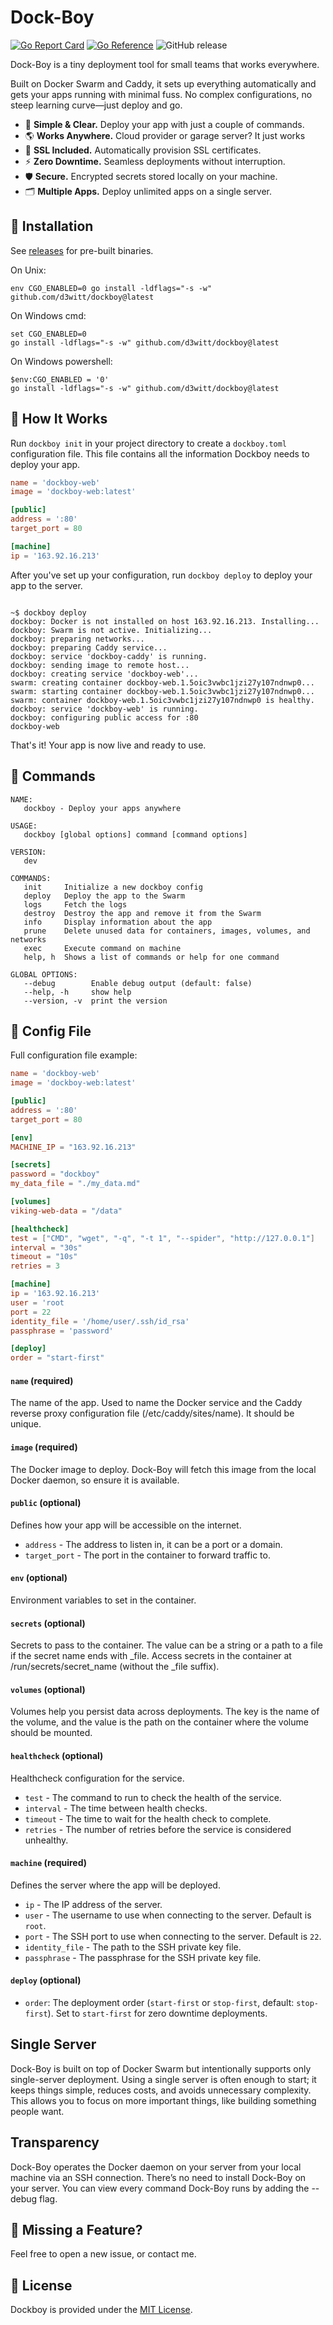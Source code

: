 # Dock-Boy

[![Go Report Card](https://goreportcard.com/badge/github.com/d3witt/dockboy)](https://goreportcard.com/report/github.com/d3witt/dockboy)
[![Go Reference](https://pkg.go.dev/badge/github.com/d3witt/dockboy.svg)](https://pkg.go.dev/github.com/d3witt/dockboy)
![GitHub release](https://img.shields.io/github/v/release/d3witt/dockboy)

Dock-Boy is a tiny deployment tool for small teams that works everywhere.

Built on Docker Swarm and Caddy, it sets up everything automatically and gets your apps running with minimal fuss. No complex configurations, no steep learning curve—just deploy and go.

-   🚀 **Simple & Clear.** Deploy your app with just a couple of commands.
-   🌎 **Works Anywhere.** Cloud provider or garage server? It just works
-   🔐 **SSL Included.** Automatically provision SSL certificates.
-   ⚡️ **Zero Downtime.** Seamless deployments without interruption.
-   🛡️ **Secure.** Encrypted secrets stored locally on your machine.
-   🗂️ **Multiple Apps.** Deploy unlimited apps on a single server.

## 🚀 Installation

See [releases](https://github.com/d3witt/dockboy/releases) for pre-built binaries.

On Unix:

```
env CGO_ENABLED=0 go install -ldflags="-s -w" github.com/d3witt/dockboy@latest
```

On Windows cmd:

```
set CGO_ENABLED=0
go install -ldflags="-s -w" github.com/d3witt/dockboy@latest
```

On Windows powershell:

```
$env:CGO_ENABLED = '0'
go install -ldflags="-s -w" github.com/d3witt/dockboy@latest
```

## 📄 How It Works

Run `dockboy init` in your project directory to create a `dockboy.toml` configuration file. This file contains all the information Dockboy needs to deploy your app.

```toml
name = 'dockboy-web'
image = 'dockboy-web:latest'

[public]
address = ':80'
target_port = 80

[machine]
ip = '163.92.16.213'
```

After you've set up your configuration, run `dockboy deploy` to deploy your app to the server.

```shell

~$ dockboy deploy
dockboy: Docker is not installed on host 163.92.16.213. Installing...
dockboy: Swarm is not active. Initializing...
dockboy: preparing networks...
dockboy: preparing Caddy service...
dockboy: service 'dockboy-caddy' is running.
dockboy: sending image to remote host...
dockboy: creating service 'dockboy-web'...
swarm: creating container dockboy-web.1.5oic3vwbc1jzi27y107ndnwp0...
swarm: starting container dockboy-web.1.5oic3vwbc1jzi27y107ndnwp0...
swarm: container dockboy-web.1.5oic3vwbc1jzi27y107ndnwp0 is healthy.
dockboy: service 'dockboy-web' is running.
dockboy: configuring public access for :80
dockboy-web
```

That's it! Your app is now live and ready to use.

## 📖 Commands

```shell
NAME:
   dockboy - Deploy your apps anywhere

USAGE:
   dockboy [global options] command [command options]

VERSION:
   dev

COMMANDS:
   init     Initialize a new dockboy config
   deploy   Deploy the app to the Swarm
   logs     Fetch the logs
   destroy  Destroy the app and remove it from the Swarm
   info     Display information about the app
   prune    Delete unused data for containers, images, volumes, and networks
   exec     Execute command on machine
   help, h  Shows a list of commands or help for one command

GLOBAL OPTIONS:
   --debug        Enable debug output (default: false)
   --help, -h     show help
   --version, -v  print the version
```

## 📝 Config File

Full configuration file example:

```toml
name = 'dockboy-web'
image = 'dockboy-web:latest'

[public]
address = ':80'
target_port = 80

[env]
MACHINE_IP = "163.92.16.213"

[secrets]
password = "dockboy"
my_data_file = "./my_data.md"

[volumes]
viking-web-data = "/data"

[healthcheck]
test = ["CMD", "wget", "-q", "-t 1", "--spider", "http://127.0.0.1"]
interval = "30s"
timeout = "10s"
retries = 3

[machine]
ip = '163.92.16.213'
user = 'root
port = 22
identity_file = '/home/user/.ssh/id_rsa'
passphrase = 'password'

[deploy]
order = "start-first"
```

#### `name` (required)

The name of the app. Used to name the Docker service and the Caddy reverse proxy configuration file (/etc/caddy/sites/name). It should be unique.

#### `image` (required)

The Docker image to deploy. Dock-Boy will fetch this image from the local Docker daemon, so ensure it is available.

#### `public` (optional)

Defines how your app will be accessible on the internet.

-   `address` - The address to listen in, it can be a port or a domain.
-   `target_port` - The port in the container to forward traffic to.

#### `env` (optional)

Environment variables to set in the container.

#### `secrets` (optional)

Secrets to pass to the container. The value can be a string or a path to a file if the secret name ends with \_file. Access secrets in the container at /run/secrets/secret_name (without the \_file suffix).

#### `volumes` (optional)

Volumes help you persist data across deployments. The key is the name of the volume, and the value is the path on the container where the volume should be mounted.

#### `healthcheck` (optional)

Healthcheck configuration for the service.

-   `test` - The command to run to check the health of the service.
-   `interval` - The time between health checks.
-   `timeout` - The time to wait for the health check to complete.
-   `retries` - The number of retries before the service is considered unhealthy.

#### `machine` (required)

Defines the server where the app will be deployed.

-   `ip` - The IP address of the server.
-   `user` - The username to use when connecting to the server. Default is `root`.
-   `port` - The SSH port to use when connecting to the server. Default is `22`.
-   `identity_file` - The path to the SSH private key file.
-   `passphrase` - The passphrase for the SSH private key file.

#### `deploy` (optional)

-   `order`: The deployment order (`start-first` or `stop-first`, default: `stop-first`). Set to `start-first` for zero downtime deployments.

## Single Server

Dock-Boy is built on top of Docker Swarm but intentionally supports only single-server deployment. Using a single server is often enough to start; it keeps things simple, reduces costs, and avoids unnecessary complexity. This allows you to focus on more important things, like building something people want.

## Transparency

Dock-Boy operates the Docker daemon on your server from your local machine via an SSH connection. There’s no need to install Dock-Boy on your server. You can view every command Dock-Boy runs by adding the --debug flag.

## 🤝 Missing a Feature?

Feel free to open a new issue, or contact me.

## 📘 License

Dockboy is provided under the [MIT License](https://github.com/d3witt/dockboy/blob/main/LICENSE).
